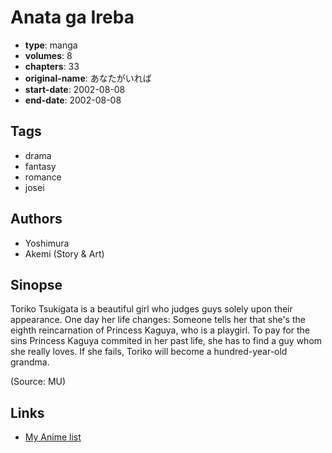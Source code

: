 # Anata ga Ireba

-   **type**: manga
-   **volumes**: 8
-   **chapters**: 33
-   **original-name**: あなたがいれば
-   **start-date**: 2002-08-08
-   **end-date**: 2002-08-08

## Tags

-   drama
-   fantasy
-   romance
-   josei

## Authors

-   Yoshimura
-   Akemi (Story & Art)

## Sinopse

Toriko Tsukigata is a beautiful girl who judges guys solely upon their appearance. One day her life changes: Someone tells her that she's the eighth reincarnation of Princess Kaguya, who is a playgirl. To pay for the sins Princess Kaguya commited in her past life, she has to find a guy whom she really loves. If she fails, Toriko will become a hundred-year-old grandma.

(Source: MU)

## Links

-   [My Anime list](https://myanimelist.net/manga/15443/Anata_ga_Ireba)
